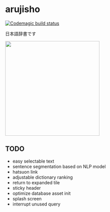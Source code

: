 # arujisho


[![Codemagic build status](https://api.codemagic.io/apps/62d0c7c9b2128b2e5dbb1002/62d0c7c9b2128b2e5dbb1001/status_badge.svg)](https://codemagic.io/apps/62d0c7c9b2128b2e5dbb1002/62d0c7c9b2128b2e5dbb1001/latest_build) 

日本語辞書です

<img src="https://user-images.githubusercontent.com/14357110/179152000-e9ff1cbe-7ae7-4b8f-b754-20931804f5c7.png" width="300">

## TODO
- easy selectable text
- sentence segmentation based on NLP model
- hatsuon link
- adjustable dictionary ranking
- return to expanded tile
- sticky header
- optimize database asset init
- splash screen
- interrupt unused query